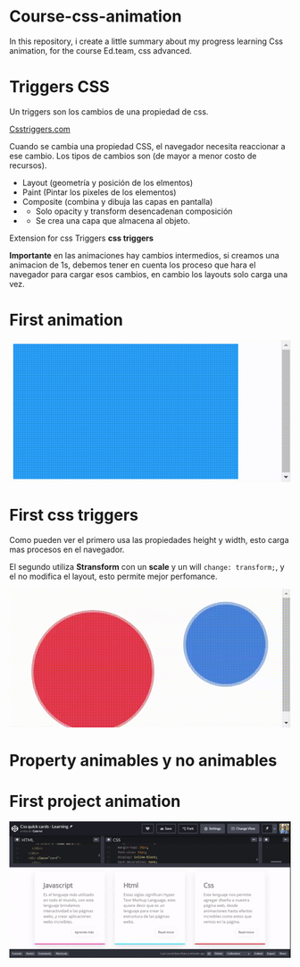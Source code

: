 # Course-css-animation

In this repository, i create a little summary about my progress learning Css animation, for the course Ed.team, css advanced.

# Triggers CSS

Un triggers son los cambios de una propiedad de css.

[Csstriggers.com](https://csstriggers.com/)

Cuando se cambia una propiedad CSS, el navegador necesita reaccionar a ese cambio. Los tipos de cambios son (de mayor a menor costo de recursos).

- Layout (geometría y posición de los elmentos)
- Paint (Pintar los pixeles de los elementos)
- Composite (combina y dibuja las capas en pantalla)
- - Solo opacity y transform desencadenan composición
- - Se crea una capa que almacena al objeto.

Extension for css Triggers **css triggers**

**Importante** en las animaciones hay cambios intermedios, si creamos una animacion de 1s, debemos tener en cuenta los proceso que hara el navegador para cargar esos cambios, en cambio los layouts solo carga una vez.

# First animation

![first-animation](https://github.com/g4brieljs/Course-css-animation/blob/master/01-First-animation/first-animation.gif)

# First css triggers

Como pueden ver el primero usa las propiedades height y width, esto carga mas procesos en el navegador.

El segundo utiliza **Stransform** con un **scale** y un will `change: transform;`, y el no modifica el layout, esto permite mejor perfomance.

![first-triggers](https://github.com/g4brieljs/Course-css-animation/blob/master/02-First-css-triggers/first.gif)

# Property animables y no animables


# First project animation 

![first-project](https://github.com/g4brieljs/Course-css-animation/blob/master/03-First-Project/quickcards.gif)

